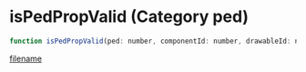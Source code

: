 # isPedPropValid (Category ped)

```js
function isPedPropValid(ped: number, componentId: number, drawableId: number, TextureId: number): boolean
```

[filename](isPedPropValid_m.md ':include')